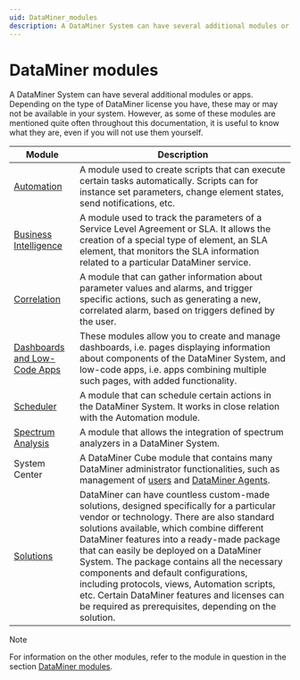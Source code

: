 ```yaml
---
uid: DataMiner_modules
description: A DataMiner System can have several additional modules or apps, e.g. Automation, Dashboards, etc. Some require a specific type of DataMiner license.
---
```


# DataMiner modules

A DataMiner System can have several additional modules or apps. Depending on the type of DataMiner license you have, these may or may not be available in your system. However, as some of these modules are mentioned quite often throughout this documentation, it is useful to know what they are, even if you will not use them yourself.

| Module | Description |
|--|--|
| [Automation](xref:automation) | A module used to create scripts that can execute certain tasks automatically. Scripts can for instance set parameters, change element states, send notifications, etc. |
| [Business Intelligence](xref:sla) | A module used to track the parameters of a Service Level Agreement or SLA. It allows the creation of a special type of element, an SLA element, that monitors the SLA information related to a particular DataMiner service. |
| [Correlation](xref:About_DMS_Correlation) | A module that can gather information about parameter values and alarms, and trigger specific actions, such as generating a new, correlated alarm, based on triggers defined by the user. |
| [Dashboards and Low-Code Apps](xref:Dashboards_and_Low_Code_Apps) | These modules allow you to create and manage dashboards, i.e. pages displaying information about components of the DataMiner System, and low-code apps, i.e. apps combining multiple such pages, with added functionality. |
| [Scheduler](xref:About_the_Scheduler_module) | A module that can schedule certain actions in the DataMiner System. It works in close relation with the Automation module. |
| [Spectrum Analysis](xref:SpectrumAnalysis) | A module that allows the integration of spectrum analyzers in a DataMiner System. |
| System Center | A DataMiner Cube module that contains many DataMiner administrator functionalities, such as management of [users](xref:About_DMS_Security) and [DataMiner Agents](xref:DataminerAgents). |
| [Solutions](xref:solution_index) | DataMiner can have countless custom-made solutions, designed specifically for a particular vendor or technology. There are also standard solutions available, which combine different DataMiner features into a ready-made package that can easily be deployed on a DataMiner System. The package contains all the necessary components and default configurations, including protocols, views, Automation scripts, etc. Certain DataMiner features and licenses can be required as prerequisites, depending on the solution. |

> [!NOTE]
> For information on the other modules, refer to the module in question in the section [DataMiner modules](xref:Part4AdvancedModules).
